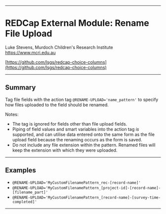 ********************************************************************************
# REDCap External Module: Rename File Upload

Luke Stevens, Murdoch Children's Research Institute https://www.mcri.edu.au

[https://github.com/lsgs/redcap-choice-columns](https://github.com/lsgs/redcap-choice-columns)
********************************************************************************
## Summary

Tag file fields with the action tag `@RENAME-UPLOAD='name_pattern'` to specify how files uploaded to the field should be renamed.

Notes:
* The tag is ignored for fields other than file upload fields.
* Piping of field values and smart variables into the action tag *is* supported, and can utilise data entered onto the same form as the file upload field because the renaming occurs as the form is saved.
* Do not include any file extension within the pattern. Renamed files will keep the extension with which they were uploaded.

********************************************************************************
## Examples

* `@RENAME-UPLOAD='MyCustomFilenamePattern_rec-[record-name]'`
* `@RENAME-UPLOAD='MyCustomFilenamePattern_[project-id]-[record-name]-[filename_part]'`
* `@RENAME-UPLOAD='MyCustomFilenamePattern_[record-name]-[survey-time-completed]'`
********************************************************************************
